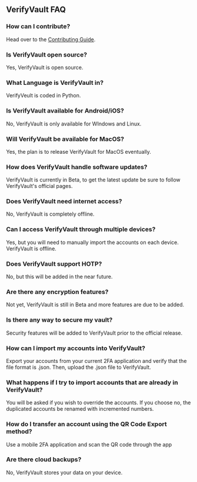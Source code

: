 ## VerifyVault FAQ

### How can I contribute?
Head over to the [Contributing Guide](https://github.com/VerifyVault/VerifyVault/blob/main/CONTRIBUTE.md).

### Is VerifyVault open source?
Yes, VerifyVault is open source.

### What Language is VerifyVault in?
VerifyVeult is coded in Python.

### Is VerifyVault available for Android/iOS?
No, VerifyVault is only available for WIndows and Linux.

### Will VerifyVault be available for MacOS?
Yes, the plan is to release VerifyVault for MacOS eventually.

### How does VerifyVault handle software updates?
VerifyVault is currently in Beta, to get the latest update be sure to follow VerifyVault's official pages.

### Does VerifyVault need internet access?
No, VerifyVault is completely offline.

### Can I access VerifyVault through multiple devices?
Yes, but you will need to manually import the accounts on each device. VerifyVault is offline.

### Does VerifyVault support HOTP?
No, but this will be added in the near future.

### Are there any encryption features?
Not yet, VerifyVault is still in Beta and more features are due to be added.

### Is there any way to secure my vault?
Security features will be added to VerifyVault prior to the official release.

### How can I import my accounts into VerifyVault?
Export your accounts from your current 2FA application and verify that the file format is .json. Then, upload the .json file to VerifyVault.

### What happens if I try to import accounts that are already in VerifyVault?
You will be asked if you wish to override the accounts. If you choose no, the duplicated accounts be renamed with incremented numbers.

### How do I transfer an account using the QR Code Export method?
Use a mobile 2FA application and scan the QR code through the app

### Are there cloud backups?
No, VerifyVault stores your data on your device.
